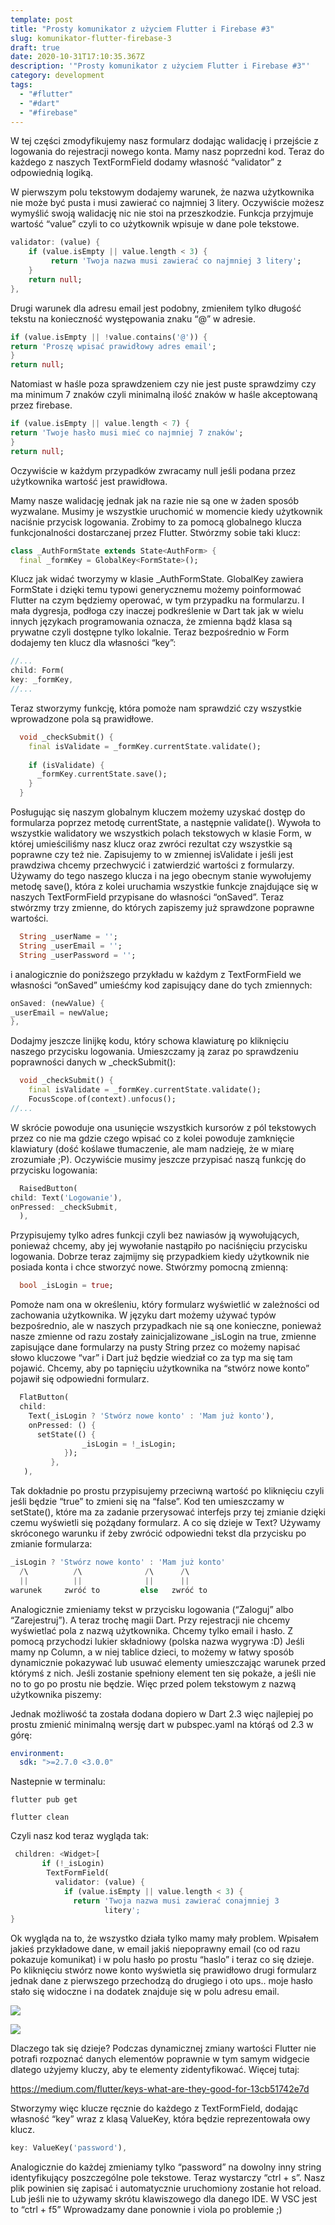 ```yaml
---
template: post
title: "Prosty komunikator z użyciem Flutter i Firebase #3"
slug: komunikator-flutter-firebase-3
draft: true
date: 2020-10-31T17:10:35.367Z
description: '"Prosty komunikator z użyciem Flutter i Firebase #3"'
category: development
tags:
  - "#flutter"
  - "#dart"
  - "#firebase"
---
```

W tej części zmodyfikujemy nasz formularz dodając walidację i przejście z logowania do rejestracji nowego konta. Mamy nasz poprzedni kod. Teraz do każdego z naszych TextFormField dodamy własność “validator” z odpowiednią logiką.



W pierwszym polu tekstowym dodajemy warunek, że nazwa użytkownika nie może być pusta i musi zawierać co najmniej 3 litery. Oczywiście możesz wymyślić swoją walidację nic nie stoi na przeszkodzie. Funkcja przyjmuje wartość “value” czyli to co użytkownik wpisuje w dane pole tekstowe.

```dart
validator: (value) {
    if (value.isEmpty || value.length < 3) {
         return 'Twoja nazwa musi zawierać co najmniej 3 litery';
    }
    return null;
},

```

<!--StartFragment-->



Drugi warunek dla adresu email jest podobny, zmieniłem tylko długość tekstu na konieczność występowania znaku “@” w adresie.

<!--EndFragment-->

```dart
if (value.isEmpty || !value.contains('@')) {
return 'Proszę wpisać prawidłowy adres email';
}
return null;
```

<!--StartFragment-->

Natomiast w haśle poza sprawdzeniem czy nie jest puste sprawdzimy czy ma minimum 7 znaków czyli minimalną ilość znaków w haśle akceptowaną przez firebase.

<!--EndFragment-->

```dart
if (value.isEmpty || value.length < 7) {
return 'Twoje hasło musi mieć co najmniej 7 znaków';
}
return null;
```

<!--StartFragment-->

Oczywiście w każdym przypadków zwracamy null jeśli podana przez użytkownika wartość jest prawidłowa.



Mamy nasze walidację jednak jak na razie nie są one w żaden sposób wyzwalane. Musimy je wszystkie uruchomić w momencie kiedy użytkownik naciśnie przycisk logowania. Zrobimy to za pomocą globalnego klucza funkcjonalności dostarczanej przez Flutter. Stwórzmy sobie taki klucz:

<!--EndFragment-->

```dart
class _AuthFormState extends State<AuthForm> {
  final _formKey = GlobalKey<FormState>();
```

<!--StartFragment-->

Klucz jak widać tworzymy w klasie _AuthFormState. GlobalKey zawiera FormState i dzięki temu typowi generycznemu możemy poinformować Flutter na czym będziemy operować, w tym przypadku na formularzu. I mała dygresja, podłoga czy inaczej podkreślenie w Dart tak jak w wielu innych językach programowania oznacza, że zmienna bądź klasa są prywatne czyli dostępne tylko lokalnie. Teraz bezpośrednio w Form dodajemy ten klucz dla własności “key”:

<!--EndFragment-->

```dart
//...
child: Form(
key: _formKey,
//...

```

<!--StartFragment-->

Teraz stworzymy funkcję, która pomoże nam sprawdzić czy wszystkie wprowadzone pola są prawidłowe.

<!--EndFragment-->

```dart
  void _checkSubmit() {
    final isValidate = _formKey.currentState.validate();
 
    if (isValidate) {
      _formKey.currentState.save();
    }
  }

```

<!--StartFragment-->

Posługując się naszym globalnym kluczem możemy uzyskać dostęp do formularza poprzez metodę currentState, a następnie validate(). Wywoła to wszystkie walidatory we wszystkich polach tekstowych w klasie Form, w której umieściliśmy nasz klucz oraz zwróci rezultat czy wszystkie są poprawne czy też nie. Zapisujemy to w zmiennej isValidate i jeśli jest prawdziwa chcemy przechwycić i zatwierdzić wartości z formularzy. Używamy do tego naszego klucza i na jego obecnym stanie wywołujemy metodę save(), która z kolei uruchamia wszystkie funkcje znajdujące się w naszych TextFormField przypisane do własności “onSaved”. Teraz stwórzmy trzy zmienne, do których zapiszemy już sprawdzone poprawne wartości.

<!--EndFragment-->

```dart
  String _userName = '';
  String _userEmail = '';
  String _userPassword = '';
```

<!--StartFragment-->

i analogicznie do poniższego przykładu w każdym z TextFormField we własności “onSaved” umieśćmy kod zapisujący dane do tych zmiennych:

<!--EndFragment-->

```dart
onSaved: (newValue) {
_userEmail = newValue;
},

```

<!--StartFragment-->

Dodajmy jeszcze linijkę kodu, który schowa klawiaturę po kliknięciu naszego przycisku logowania. Umieszczamy ją zaraz po sprawdzeniu poprawności danych w _checkSubmit():

<!--EndFragment-->

```dart
  void _checkSubmit() {
    final isValidate = _formKey.currentState.validate();
    FocusScope.of(context).unfocus();
//...

```

<!--StartFragment-->



W skrócie powoduje ona usunięcie wszystkich kursorów z pól tekstowych przez co nie ma gdzie czego wpisać co z kolei powoduje zamknięcie klawiatury (dość koślawe tłumaczenie, ale mam nadzieję, że w miarę zrozumiałe ;P). Oczywiście musimy jeszcze przypisać naszą funkcję do przycisku logowania:

<!--EndFragment-->

```dart
  RaisedButton(
child: Text('Logowanie'),
onPressed: _checkSubmit,
  ),

```

<!--StartFragment-->

Przypisujemy tylko adres funkcji czyli bez nawiasów ją wywołujących, ponieważ chcemy, aby jej wywołanie nastąpiło po naciśnięciu przycisku logowania. Dobrze teraz zajmijmy się przypadkiem kiedy użytkownik nie posiada konta i chce stworzyć nowe. Stwórzmy pomocną zmienną:

<!--EndFragment-->

```dart
  bool _isLogin = true;
```

<!--StartFragment-->

Pomoże nam ona w określeniu, który formularz wyświetlić w zależności od zachowania użytkownika. W języku dart możemy używać typów bezpośrednio, ale w naszych przypadkach nie są one konieczne, ponieważ nasze zmienne od razu zostały zainicjalizowane _isLogin na true, zmienne zapisujące dane formularzy na pusty String przez co możemy napisać słowo kluczowe “var” i Dart już będzie wiedział co za typ ma się tam pojawić. Chcemy, aby po tapnięciu użytkownika na “stwórz nowe konto” pojawił się odpowiedni formularz.

<!--EndFragment-->

```dart
  FlatButton(
  child:
    Text(_isLogin ? 'Stwórz nowe konto' : 'Mam już konto'),
    onPressed: () {
      setState(() {
                _isLogin = !_isLogin;
            });
         },
   ),

```

<!--StartFragment-->



Tak dokładnie po prostu przypisujemy przeciwną wartość po kliknięciu czyli jeśli będzie “true” to zmieni się na “false”. Kod ten umieszczamy w setState(), które ma za zadanie przerysować interfejs przy tej zmianie dzięki czemu wyświetli się pożądany formularz. A co się dzieje w Text? Używamy skróconego warunku if żeby zwrócić odpowiedni tekst dla przycisku po zmianie formularza:

<!--EndFragment-->

```dart
_isLogin ? 'Stwórz nowe konto' : 'Mam już konto'
  /\          /\              /\      /\
  ||          ||              ||      ||
warunek     zwróć to         else   zwróć to

```

<!--StartFragment-->

Analogicznie zmieniamy tekst w przycisku logowania (“Zaloguj” albo “Zarejestruj”). A teraz trochę magii Dart. Przy rejestracji nie chcemy wyświetlać pola z nazwą użytkownika. Chcemy tylko email i hasło. Z pomocą przychodzi lukier składniowy (polska nazwa wygrywa :D) Jeśli mamy np Column, a w niej tablice dzieci, to możemy w łatwy sposób dynamicznie pokazywać lub usuwać elementy umieszczając warunek przed którymś z nich. Jeśli zostanie spełniony element ten się pokaże, a jeśli nie no to go po prostu nie będzie. Więc przed polem tekstowym z nazwą użytkownika piszemy:



Jednak możliwość ta została dodana dopiero w Dart 2.3 więc najlepiej po prostu zmienić minimalną wersję dart w pubspec.yaml na którąś od 2.3 w górę:

<!--EndFragment-->

```yaml
environment:
  sdk: ">=2.7.0 <3.0.0"
```

<!--StartFragment-->

Nastepnie w terminalu:

`flutter pub get`

`flutter clean`



Czyli nasz kod teraz wygląda tak:

<!--EndFragment-->

```dart
 children: <Widget>[
       if (!_isLogin)
        TextFormField(
          validator: (value) {
            if (value.isEmpty || value.length < 3) {
              return 'Twoja nazwa musi zawierać conajmniej 3   
                     litery';
}

```

<!--StartFragment-->

Ok wygląda na to, że wszystko działa tylko mamy mały problem. Wpisałem jakieś przykładowe dane, w email jakiś niepoprawny email (co od razu pokazuje komunikat) i w polu hasło po prostu “haslo” i teraz co się dzieje. Po kliknięciu stwórz nowe konto wyświetla się prawidłowo drugi formularz jednak dane z pierwszego przechodzą do drugiego i oto ups.. moje hasło stało się widoczne i na dodatek znajduje się w polu adresu email.

<!--EndFragment-->

<!--StartFragment-->

![](https://lh6.googleusercontent.com/V300rzeurN_XnpG98rB_1YW6xTvjDmb9ehjrc-VV9GrKMvBeqXs_-gIQo9s4BWgd79NyRgq4kol_xRJYbCHRzU3ecX8BCpELGcO02Bu6snCBhElmqkh-UytRbdRJzEwzcUnwMpyk)

![](https://lh3.googleusercontent.com/M3yuY9vGmlt3PxmPjD1nVGgsuXagXafm4RpEAIUPll5kfjmtUfL8FIhefUdm4li8uMG-dnDpFE8Wq-kesoci_Fo_Xm7HHNliFQsJKDmAzS04WMKoYc66o5D0g6roRNuaAQgxu7w8)

<!--EndFragment-->

<!--StartFragment-->

Dlaczego tak się dzieje? Podczas dynamicznej zmiany wartości Flutter nie potrafi rozpoznać danych elementów poprawnie w tym samym widgecie dlatego użyjemy kluczy, aby te elementy zidentyfikować. Więcej tutaj:

<https://medium.com/flutter/keys-what-are-they-good-for-13cb51742e7d>

Stworzymy więc klucze ręcznie do każdego z TextFormField, dodając własność “key” wraz z klasą ValueKey, która będzie reprezentowała owy klucz.

<!--EndFragment-->

```dart
key: ValueKey('password'),
```

<!--StartFragment-->

Analogicznie do każdej zmieniamy tylko “password” na dowolny inny string identyfikujący poszczególne pole tekstowe. Teraz wystarczy “ctrl + s”. Nasz plik powinien się zapisać i automatycznie uruchomiony zostanie hot reload. Lub jeśli nie to używamy skrótu klawiszowego dla danego IDE. W VSC jest to “ctrl + f5” Wprowadzamy dane ponownie i viola po problemie ;)

<!--EndFragment-->